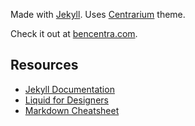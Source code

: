 
Made with [Jekyll](http://jekyllrb.com/). Uses [Centrarium](https://github.com/bencentra/centrarium) theme.

Check it out at [bencentra.com](http://bencentra.com/).

Resources
---------

* [Jekyll Documentation](http://jekyllrb.com/docs/home/)
* [Liquid for Designers](https://github.com/Shopify/liquid/wiki/Liquid-for-Designers)
* [Markdown Cheatsheet](https://github.com/adam-p/markdown-here/wiki/Markdown-Cheatsheet)
